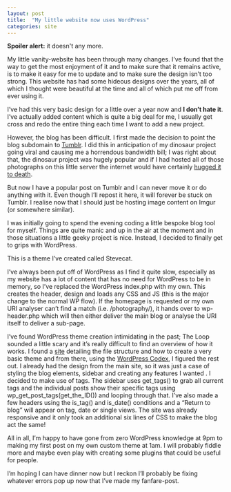 ```yaml
---
layout: post
title:  "My little website now uses WordPress"
categories: site
---
```

<b>Spoiler alert:</b> it doesn't any more.

My little vanity-website has been through many changes. I’ve found that the way to get the most enjoyment of it and to make sure that it remains active, is to make it easy for me to update and to make sure the design isn’t too strong. This website has had some hideous designs over the years, all of which I thought were beautiful at the time and all of which put me off from ever using it.

I’ve had this very basic design for a little over a year now and **I don’t hate it**. I’ve actually added content which is quite a big deal for me, I usually get cross and redo the entire thing each time I want to add a new project.

However, the blog has been difficult. I first made the decision to point the blog subdomain to [Tumblr](http://blog.steveguntrip.co.uk/). I did this in anticipation of my dinosaur project going viral and causing me a horrendous bandwidth bill; I was right about that, the dinosaur project was hugely popular and if I had hosted all of those photographs on this little server the internet would have certainly [hugged it to death](http://en.wikipedia.org/wiki/Slashdot_effect).

But now I have a popular post on Tumblr and I can never move it or do anything with it. Even though I’ll repost it here, it will forever be stuck on Tumblr. I realise now that I should just be hosting image content on Imgur (or somewhere similar).

I was initially going to spend the evening coding a little bespoke blog tool for myself. Things are quite manic and up in the air at the moment and in those situations a little geeky project is nice. Instead, I decided to finally get to grips with WordPress.

This is a theme I’ve created called Stevecat.

I’ve always been put off of WordPress as I find it quite slow, especially as my website has a lot of content that has no need for WordPress to be in memory, so I’ve replaced the WordPress index.php with my own. This creates the header, design and loads any CSS and JS (this is the major change to the normal WP flow). If the homepage is requested or my own URI analyser can’t find a match (i.e. /photography/), it hands over to wp-header.php which will then either deliver the main blog or analyse the URI itself to deliver a sub-page.

I’ve found WordPress theme creation intimidating in the past; The Loop sounded a little scary and it’s really difficult to find an overview of how it works. I found a [site](https://www.siteground.com/tutorials/wordpress/wordpress_create_theme.htm) detailing the file structure and how to create a very basic theme and from there, using the [WordPress Codex](https://codex.wordpress.org/), I figured the rest out. I already had the design from the main site, so it was just a case of styling the blog elements, sidebar and creating any features I wanted
.
I decided to make use of tags. The sidebar uses get_tags() to grab all current tags and the individual posts show their specific tags using wp_get_post_tags(get_the_ID()) and looping through that. I’ve also made a few headers using the is_tag() and is_date() conditions and a “Return to blog” will appear on tag, date or single views. The site was already responsive and it only took an additional six lines of CSS to make the blog act the same!

All in all, I’m happy to have gone from zero WordPress knowledge at 9pm to making my first post on my own custom theme at 1am. I will probably fiddle more and maybe even play with creating some plugins that could be useful for people.

I’m hoping I can have dinner now but I reckon I’ll probably be fixing whatever errors pop up now that I’ve made my fanfare-post.
